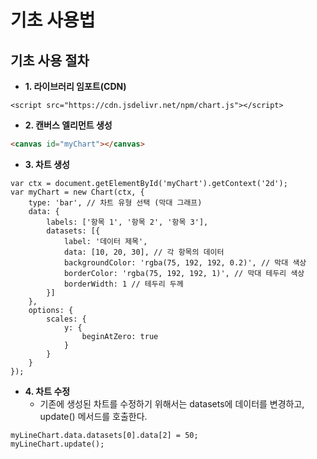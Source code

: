 # 기초 사용법

## 기초 사용 절차

 - __1. 라이브러리 임포트(CDN)__
```JS
<script src="https://cdn.jsdelivr.net/npm/chart.js"></script>
```

 - __2. 캔버스 엘리먼트 생성__
```HTML
<canvas id="myChart"></canvas>
```

 - __3. 차트 생성__
```JS
var ctx = document.getElementById('myChart').getContext('2d');
var myChart = new Chart(ctx, {
    type: 'bar', // 차트 유형 선택 (막대 그래프)
    data: {
        labels: ['항목 1', '항목 2', '항목 3'],
        datasets: [{
            label: '데이터 제목',
            data: [10, 20, 30], // 각 항목의 데이터
            backgroundColor: 'rgba(75, 192, 192, 0.2)', // 막대 색상
            borderColor: 'rgba(75, 192, 192, 1)', // 막대 테두리 색상
            borderWidth: 1 // 테두리 두께
        }]
    },
    options: {
        scales: {
            y: {
                beginAtZero: true
            }
        }
    }
});
```

 - __4. 차트 수정__
    - 기존에 생성된 차트를 수정하기 위해서는 datasets에 데이터를 변경하고, update() 메서드를 호출한다.
```JS
myLineChart.data.datasets[0].data[2] = 50;
myLineChart.update();
```
